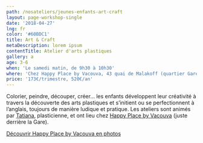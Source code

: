 ```yaml
---
path: /nosateliers/jeunes-enfants-art-craft
layout: page-workshop-single
date: '2018-04-27'
lng: fr
color: '#60BDC1'
title: Art & Craft
metaDescription: lorem ipsum
contentTitle: Atelier d'arts plastiques
gallery: a
age: 3-6
when: 'Le samedi matin, de 9h30 à 10h30'
where: 'Chez Happy Place by Vacouva, 43 quai de Malakoff (quartier Gare Sud)'
price: '173€/trimestre, 520€/an'
---
```

Colorier, peindre, découper, créer… les enfants développent leur créativité à travers la découverte des arts plastiques et s’initient ou se perfectionnent à l’anglais, toujours de manière ludique et pratique. Les ateliers sont animés par [Tatiana](https://llfk.netlify.com/equipe/), plasticienne, et ont lieu chez [Happy Place by Vacouva](https://www.google.fr/maps/place/43+Quai+de+Malakoff,+44000+Nantes/data=!4m2!3m1!1s0x4805eeb84753995d:0xb3771b6433584ec0?sa=X&ved=2ahUKEwiwj-PYqd7cAhWRK1AKHcvUAXgQ8gEwAHoECAEQAQ) (juste derrière la Gare). 

[Découvrir Happy Place by Vacouva en photos](/nosateliers#vacouva)

